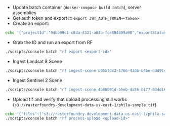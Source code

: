 - Update batch container (`docker-compose build batch`), server assemblies
- Get auth token and export it: `export JWT_AUTH_TOKEN=<token>`
- Create an export:
```bash
echo '{"projectId":"94bb99c1-c8da-4321-a03b-fce884009a90","exportStatus":"NOTEXPORTED","exportType":"S3","visibility":"PRIVATE","exportOptions":{"resolution":11,"crop":false,"raw":false,"mask":{"type":"MultiPolygon","coordinates":[[[[-107.529736,36.226074],[-107.531608,36.187282],[-107.454849,36.16813],[-107.447985,36.212474],[-107.529736,36.226074]]]]},"bands":[0,1,2,3]},"projectLayerId":"32a99ebc-83f0-4178-8c50-c70e66e343ba"}' | http --auth-type=jwt :9091/api/exports
```
- Grab the ID and run an export from RF
```bash
./scripts/console batch "rf export <export-id>"
```
- Ingest Landsat 8 Scene
```bash
./scripts/console batch "rf ingest-scene b0557dc2-1766-43db-b4be-ddd914e6566b"
```
- Ingest Sentinel 2 Scene
```bash
./scripts/console batch "rf ingest-scene 4b80b91d-b5eb-4a56-b177-034d16acdfb3"
```
- Upload tif and verify that upload processing still works (`s3://rasterfoundry-development-data-us-east-1/phila-sample.tif`)
```bash
echo '{"files":["s3://rasterfoundry-development-data-us-east-1/phila-sample.tif"],"datasource":"b4ca6661-27fa-497e-a85a-2a5632d5fe7c","fileType":"GEOTIFF","uploadStatus":"UPLOADED","visibility":"PRIVATE","metadata":{"acquisitionDate":"2019-11-18T16:19:17.630Z","cloudCover":0},"uploadType":"LOCAL","projectId":"410d4975-0eed-40c5-aa5a-511277507191"}' | http --auth-type=jwt :9091/api/uploads
./scripts/console batch "rf process-upload <upload-id>"
```